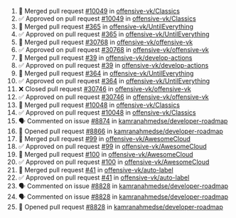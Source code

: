 <!--START_SECTION:activity-->
1. 🎉  Merged pull request [#10049](https://github.com/offensive-vk/Classics/pull/10049) in [offensive-vk/Classics](https://github.com/offensive-vk/Classics)
2. ✅ Approved on pull request [#10049](https://github.com/offensive-vk/Classics/pull/10049) in [offensive-vk/Classics](https://github.com/offensive-vk/Classics)
3. 🎉  Merged pull request [#365](https://github.com/offensive-vk/UntilEverything/pull/365) in [offensive-vk/UntilEverything](https://github.com/offensive-vk/UntilEverything)
4. ✅ Approved on pull request [#365](https://github.com/offensive-vk/UntilEverything/pull/365) in [offensive-vk/UntilEverything](https://github.com/offensive-vk/UntilEverything)
5. 🎉  Merged pull request [#30768](https://github.com/offensive-vk/offensive-vk/pull/30768) in [offensive-vk/offensive-vk](https://github.com/offensive-vk/offensive-vk)
6. ✅ Approved on pull request [#30768](https://github.com/offensive-vk/offensive-vk/pull/30768) in [offensive-vk/offensive-vk](https://github.com/offensive-vk/offensive-vk)
7. 🎉  Merged pull request [#39](https://github.com/offensive-vk/develop-actions/pull/39) in [offensive-vk/develop-actions](https://github.com/offensive-vk/develop-actions)
8. ✅ Approved on pull request [#39](https://github.com/offensive-vk/develop-actions/pull/39) in [offensive-vk/develop-actions](https://github.com/offensive-vk/develop-actions)
9. 🎉  Merged pull request [#364](https://github.com/offensive-vk/UntilEverything/pull/364) in [offensive-vk/UntilEverything](https://github.com/offensive-vk/UntilEverything)
10. ✅ Approved on pull request [#364](https://github.com/offensive-vk/UntilEverything/pull/364) in [offensive-vk/UntilEverything](https://github.com/offensive-vk/UntilEverything)
11. ❌ Closed pull request [#30746](https://github.com/offensive-vk/offensive-vk/pull/30746) in [offensive-vk/offensive-vk](https://github.com/offensive-vk/offensive-vk)
12. ✅ Approved on pull request [#30746](https://github.com/offensive-vk/offensive-vk/pull/30746) in [offensive-vk/offensive-vk](https://github.com/offensive-vk/offensive-vk)
13. 🎉  Merged pull request [#10048](https://github.com/offensive-vk/Classics/pull/10048) in [offensive-vk/Classics](https://github.com/offensive-vk/Classics)
14. ✅ Approved on pull request [#10048](https://github.com/offensive-vk/Classics/pull/10048) in [offensive-vk/Classics](https://github.com/offensive-vk/Classics)
15. 🗣 Commented on issue [#8874](https://github.com/kamranahmedse/developer-roadmap/issues/8874) in [kamranahmedse/developer-roadmap](https://github.com/kamranahmedse/developer-roadmap)
16. 💪 Opened pull request [#8866](https://github.com/kamranahmedse/developer-roadmap/pull/8866) in [kamranahmedse/developer-roadmap](https://github.com/kamranahmedse/developer-roadmap)
17. 🎉  Merged pull request [#99](https://github.com/offensive-vk/AwesomeCloud/pull/99) in [offensive-vk/AwesomeCloud](https://github.com/offensive-vk/AwesomeCloud)
18. ✅ Approved on pull request [#99](https://github.com/offensive-vk/AwesomeCloud/pull/99) in [offensive-vk/AwesomeCloud](https://github.com/offensive-vk/AwesomeCloud)
19. 🎉  Merged pull request [#100](https://github.com/offensive-vk/AwesomeCloud/pull/100) in [offensive-vk/AwesomeCloud](https://github.com/offensive-vk/AwesomeCloud)
20. ✅ Approved on pull request [#100](https://github.com/offensive-vk/AwesomeCloud/pull/100) in [offensive-vk/AwesomeCloud](https://github.com/offensive-vk/AwesomeCloud)
21. 🎉  Merged pull request [#41](https://github.com/offensive-vk/auto-label/pull/41) in [offensive-vk/auto-label](https://github.com/offensive-vk/auto-label)
22. ✅ Approved on pull request [#41](https://github.com/offensive-vk/auto-label/pull/41) in [offensive-vk/auto-label](https://github.com/offensive-vk/auto-label)
23. 🗣 Commented on issue [#8828](https://github.com/kamranahmedse/developer-roadmap/issues/8828) in [kamranahmedse/developer-roadmap](https://github.com/kamranahmedse/developer-roadmap)
24. 🗣 Commented on issue [#8828](https://github.com/kamranahmedse/developer-roadmap/issues/8828) in [kamranahmedse/developer-roadmap](https://github.com/kamranahmedse/developer-roadmap)
25. 💪 Opened pull request [#8828](https://github.com/kamranahmedse/developer-roadmap/pull/8828) in [kamranahmedse/developer-roadmap](https://github.com/kamranahmedse/developer-roadmap)
<!--END_SECTION:activity-->
